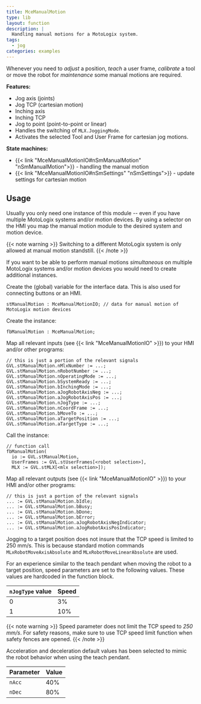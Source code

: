 ```yaml
---
title: MceManualMotion
type: lib
layout: function
description: |
  Handling manual motions for a MotoLogix system.
tags:
  - jog
categories: examples
---
```


Whenever you need to *adjust* a position, *teach* a user frame,
*calibrate* a tool or move the robot for *maintenance* some manual
motions are required.

**Features:**

- Jog axis (joints)
- Jog TCP (cartesian motion)
- Inching axis
- Inching TCP
- Jog to point (point-to-point or linear)
- Handles the switching of `MLX.JoggingMode`.
- Activates the selected Tool and User Frame for cartesian jog motions.

**State machines:**

- {{< link "MceManualMotionIO#nSmManualMotion" "nSmManualMotion">}} - handling
  the manual motion
- {{< link "MceManualMotionIO#nSmSettings" "nSmSettings">}} - update settings
  for cartesian motion

## Usage

Usually you only need one instance of this module -- even if you have multiple
MotoLogix systems and/or motion devices.
By using a selector on the HMI you map the manual motion module to the desired
system and motion device.

{{< note warning >}}
Switching to a different MotoLogix system is only allowed at manual motion
standstill.
{{< /note >}}

If you want to be able to perform manual motions *simultaneous* on multiple
MotoLogix systems and/or motion devices you would need to create additional
instances.

Create the (global) variable for the interface data.
This is also used for connecting buttons or an HMI.

```iecst
stManualMotion : MceManualMotionIO; // data for manual motion of MotoLogix motion devices
```

Create the instance:

```iecst
fbManualMotion : MceManualMotion;
```

Map all relevant inputs (see {{< link "MceManualMotionIO" >}})
to your HMI and/or other programs:

```iecst
// this is just a portion of the relevant signals
GVL.stManualMotion.nMlxNumber := ...;
GVL.stManualMotion.nRobotNumber := ...;
GVL.stManualMotion.nOperatingMode := ...;
GVL.stManualMotion.bSystemReady := ...;
GVL.stManualMotion.bInchingMode := ...;
GVL.stManualMotion.aJogRobotAxisNeg := ...;
GVL.stManualMotion.aJogRobotAxisPos := ...;
GVL.stManualMotion.nJogType := ...;
GVL.stManualMotion.nCoordFrame := ...;
GVL.stManualMotion.bMoveTo := ...;
GVL.stManualMotion.aTargetPosition := ...;
GVL.stManualMotion.aTargetType := ...;
```

Call the instance:

```iecst
// function call
fbManualMotion(
  io := GVL.stManualMotion,
  UserFrames := GVL.stUserFrames[<robot selection>],
  MLX := GVL.stMLX[<mlx selection>]);
```

Map all relevant outputs (see {{< link "MceManualMotionIO" >}})
to your HMI and/or other programs:

```iecst
// this is just a portion of the relevant signals
... := GVL.stManualMotion.bIdle;
... := GVL.stManualMotion.bBusy;
... := GVL.stManualMotion.bDone;
... := GVL.stManualMotion.bError;
... := GVL.stManualMotion.aJogRobotAxisNegIndicator;
... := GVL.stManualMotion.aJogRobotAxisPosIndicator;
```

Jogging to a target position does not insure that the TCP speed is limited to
250 mm/s.
This is because standard motion commands `MLxRobotMoveAxisAbsolute` and
`MLxRobotMoveLinearAbsolute` are used.

For an experience similar to the teach pendant when moving the robot to a target
position, speed parameters are set to the following values.
These values are hardcoded in the function block.

| `nJogType` value | Speed |
| ---------------- | ----- |
| 0                | 3%    |
| 1                | 10%   |

{{< note warning >}}
Speed parameter does not limit the TCP speed to *250 mm/s*.
For safety reasons, make sure to use TCP speed limit function when safety fences
are opened.
{{< /note >}}

Acceleration and deceleration default values has been selected to mimic the
robot behavior when using the teach pendant.

| Parameter | Value |
| --------- | ----- |
| `nAcc`    | 40%   |
| `nDec`    | 80%   |
